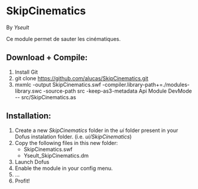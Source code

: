 SkipCinematics
==============

By *Yseult*

Ce module permet de sauter les cinématiques.

Download + Compile:
-------------------

1. Install Git
2. git clone https://github.com/alucas/SkipCinematics.git
3. mxmlc -output SkipCinematics.swf -compiler.library-path+=./modules-library.swc -source-path src -keep-as3-metadata Api Module DevMode -- src/SkipCinematics.as

Installation:
-------------

1. Create a new *SkipCinematics* folder in the *ui* folder present in your Dofus instalation folder. (i.e. *ui/SkipCinematics*)
2. Copy the following files in this new folder:
    * SkipCinematics.swf
    * Yseult_SkipCinematics.dm
3. Launch Dofus
4. Enable the module in your config menu.
5. ...
6. Profit!
